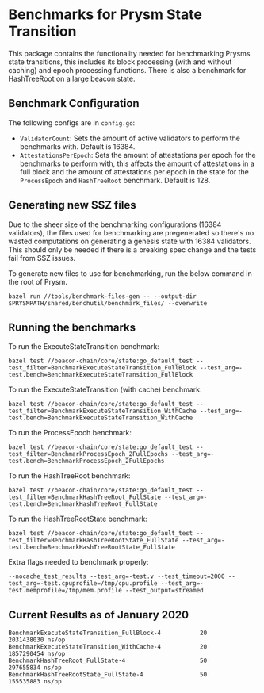 # Benchmarks for Prysm State Transition
This package contains the functionality needed for benchmarking Prysms state transitions, this includes its block processing (with and without caching) and epoch processing functions. There is also a benchmark for HashTreeRoot on a large beacon state.

## Benchmark Configuration
The following configs are in `config.go`:
* `ValidatorCount`: Sets the amount of active validators to perform the benchmarks with. Default is 16384.
* `AttestationsPerEpoch`: Sets the amount of attestations per epoch for the benchmarks to perform with, this affects the amount of attestations in a full block and the amount of attestations per epoch in the state for the `ProcessEpoch` and `HashTreeRoot` benchmark. Default is 128.

## Generating new SSZ files
Due to the sheer size of the benchmarking configurations (16384 validators), the files used for benchmarking are pregenerated so there's no wasted computations on generating a genesis state with 16384 validators. This should only be needed if there is a breaking spec change and the tests fail from SSZ issues.

To generate new files to use for benchmarking, run the below command in the root of Prysm.
```
bazel run //tools/benchmark-files-gen -- --output-dir $PRYSMPATH/shared/benchutil/benchmark_files/ --overwrite
```

## Running the benchmarks
To run the ExecuteStateTransition benchmark:

```bazel test //beacon-chain/core/state:go_default_test --test_filter=BenchmarkExecuteStateTransition_FullBlock --test_arg=-test.bench=BenchmarkExecuteStateTransition_FullBlock```

To run the ExecuteStateTransition (with cache) benchmark:

```bazel test //beacon-chain/core/state:go_default_test --test_filter=BenchmarkExecuteStateTransition_WithCache --test_arg=-test.bench=BenchmarkExecuteStateTransition_WithCache```

To run the ProcessEpoch benchmark:

```bazel test //beacon-chain/core/state:go_default_test --test_filter=BenchmarkProcessEpoch_2FullEpochs --test_arg=-test.bench=BenchmarkProcessEpoch_2FullEpochs```

To run the HashTreeRoot benchmark:

```bazel test //beacon-chain/core/state:go_default_test --test_filter=BenchmarkHashTreeRoot_FullState --test_arg=-test.bench=BenchmarkHashTreeRoot_FullState```

To run the HashTreeRootState benchmark:

```bazel test //beacon-chain/core/state:go_default_test --test_filter=BenchmarkHashTreeRootState_FullState --test_arg=-test.bench=BenchmarkHashTreeRootState_FullState```

Extra flags needed to benchmark properly:

```--nocache_test_results --test_arg=-test.v --test_timeout=2000 --test_arg=-test.cpuprofile=/tmp/cpu.profile --test_arg=-test.memprofile=/tmp/mem.profile --test_output=streamed```

## Current Results as of January 2020
```
BenchmarkExecuteStateTransition_FullBlock-4           20	  2031438030 ns/op
BenchmarkExecuteStateTransition_WithCache-4   	      20	  1857290454 ns/op
BenchmarkHashTreeRoot_FullState-4   	              50	   297655834 ns/op
BenchmarkHashTreeRootState_FullState-4                50           155535883 ns/op
```